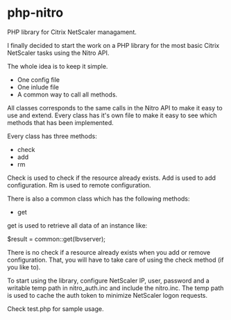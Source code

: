 # php-nitro
PHP library for Citrix NetScaler managament.

I finally decided to start the work on a PHP library for the most basic Citrix NetScaler tasks using the Nitro API.

The whole idea is to keep it simple. 
 - One config file
 - One inlude file
 - A common way to call all methods.
 
All classes corresponds to the same calls in the Nitro API to make it easy to use and extend. Every class has it's own file to make it easy to see which methods that has been implemented.

Every class has three methods:
 - check
 - add
 - rm

Check is used to check if the resource already exists.
Add is used to add configuration.
Rm is used to remote configuration.

There is also a common class which has the following methods:
 - get

get is used to retrieve all data of an instance like:

$result = common::get(lbvserver);

There is no check if a resource already exists when you add or remove configuration. That, you will have to take care of using the check method (if you like to).

To start using the library, configure NetScaler IP, user, password and a writable temp path in nitro_auth.inc and include the nitro.inc.
The temp path is used to cache the auth token to minimize NetScaler logon requests.

Check test.php for sample usage.
